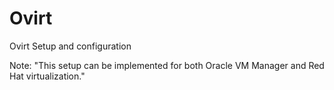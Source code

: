 # Ovirt
Ovirt Setup and configuration

Note:
"This setup can be implemented for both Oracle VM Manager and Red Hat virtualization."
